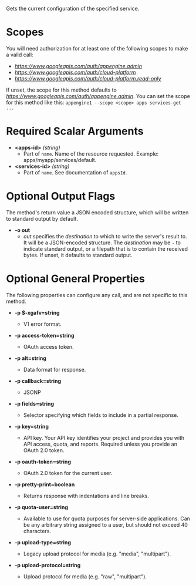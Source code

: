 Gets the current configuration of the specified service.
# Scopes

You will need authorization for at least one of the following scopes to make a valid call:

* *https://www.googleapis.com/auth/appengine.admin*
* *https://www.googleapis.com/auth/cloud-platform*
* *https://www.googleapis.com/auth/cloud-platform.read-only*

If unset, the scope for this method defaults to *https://www.googleapis.com/auth/appengine.admin*.
You can set the scope for this method like this: `appengine1 --scope <scope> apps services-get ...`
# Required Scalar Arguments
* **&lt;apps-id&gt;** *(string)*
    - Part of `name`. Name of the resource requested. Example: apps/myapp/services/default.
* **&lt;services-id&gt;** *(string)*
    - Part of `name`. See documentation of `appsId`.

# Optional Output Flags

The method's return value a JSON encoded structure, which will be written to standard output by default.

* **-o out**
    - *out* specifies the *destination* to which to write the server's result to.
      It will be a JSON-encoded structure.
      The *destination* may be `-` to indicate standard output, or a filepath that is to contain the received bytes.
      If unset, it defaults to standard output.
# Optional General Properties

The following properties can configure any call, and are not specific to this method.

* **-p $-xgafv=string**
    - V1 error format.

* **-p access-token=string**
    - OAuth access token.

* **-p alt=string**
    - Data format for response.

* **-p callback=string**
    - JSONP

* **-p fields=string**
    - Selector specifying which fields to include in a partial response.

* **-p key=string**
    - API key. Your API key identifies your project and provides you with API access, quota, and reports. Required unless you provide an OAuth 2.0 token.

* **-p oauth-token=string**
    - OAuth 2.0 token for the current user.

* **-p pretty-print=boolean**
    - Returns response with indentations and line breaks.

* **-p quota-user=string**
    - Available to use for quota purposes for server-side applications. Can be any arbitrary string assigned to a user, but should not exceed 40 characters.

* **-p upload-type=string**
    - Legacy upload protocol for media (e.g. &#34;media&#34;, &#34;multipart&#34;).

* **-p upload-protocol=string**
    - Upload protocol for media (e.g. &#34;raw&#34;, &#34;multipart&#34;).
